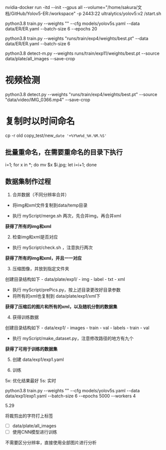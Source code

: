 nvidia-docker run -itd --init --gpus all --volume="/home/sakura/文档/GitHub/Yolov5-ER:/workspace" -p 2443:22 ultralytics/yolov5:v2 /start.sh



python3.8 train.py --weights "" --cfg models/yolov5s.yaml --data data/ER/ER.yaml --batch-size 6 --epochs 20

python3.8 train.py --weights "runs/train/exp4/weights/best.pt" --data data/ER/ER.yaml --batch-size 6

python3.8 detect-m.py --weights runs/train/exp11/weights/best.pt --source data/plate/all_images --save-crop

# 视频检测
python3.8 detect.py --weights "runs/train/exp4/weights/best.pt" --source "data/video/IMG_0366.mp4" --save-crop




# 复制时以时间命名

cp -r old copy_test/new_`date '+%Y%m%d_%H.%M.%S'`


## 批量重命名，在需要重命名的目录下执行

i=1; for x in *; do mv $x $i.jpg; let i=i+1; done





## 数据集制作过程

1. 合并数据（不同分辨率合并）

 - 将img和xml文件复制到data/temp目录
 * 执行 myScript/merge.sh 两次，先合并img，再合并xml

 **获得了所有的img和xml**

2. 检查img和xml是否对应

  - 执行 myScript/check.sh ，注意执行两次

 **获得了所有的img和xml，并且一一对应**

3. 压缩图像，并放到指定文件夹

  创建目录结构如下
        - data/plate/exp1/
          - img
          - label
          - txt
          - xml

 - 执行 myScript/prePics.py，按上述目录更改好目录参数
 - 将所有的xml也复制到 data/plate/exp1/xml下

 **获得了压缩后的图片和所有的xml，以及随机分割的数据集**

4. 获得训练数据

  创建目录结构如下
        - data/exp1/
          - images
            - train
            - val
          - labels
            - train
            - val

  - 执行 myScript/make_dataset.py，注意修改路径的地方有九个

 **获得了可用于训练的数据集**

5. 创建 data/exp1/exp1.yaml

6. 训练

5x: 优化结果最好
5s: 实时

python3.8 train.py --weights "" --cfg models/yolov5s.yaml --data data/exp1/exp1.yaml --batch-size 6 --epochs 5000 --workers 4




5.29

将裁剪出的字符打上标签

- [ ] data/plate/all_images
- [ ] 使用CNN模型进行训练

不需要区分分辨率，直接使用全部图片进行分析




